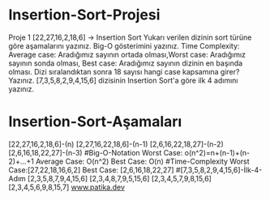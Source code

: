 # Insertion-Sort-Projesi
Proje 1 [22,27,16,2,18,6] -> Insertion Sort  Yukarı verilen dizinin sort türüne göre aşamalarını yazınız. Big-O gösterimini yazınız. Time Complexity: Average case: Aradığımız sayının ortada olması,Worst case: Aradığımız sayının sonda olması, Best case: Aradığımız sayının dizinin en başında olması. Dizi sıralandıktan sonra 18 sayısı hangi case kapsamına girer? Yazınız.   [7,3,5,8,2,9,4,15,6] dizisinin Insertion Sort'a göre ilk 4 adımını yazınız.
# Insertion-Sort-Aşamaları
[22,27,16,2,18,6]-(n)
[2,27,16,22,18,6]-(n-1)
[2,6,16,22,18,27]-(n-2)
[2,6,16,18,22,27]-(n-3)
#Big-O-Notation
Worst Case: o(n^2)=n+(n-1)+(n-2)+...+1
Average Case: O(n^2)
Best Case: O(n)
#Time-Complexity
Worst Case:[27,22,18,16,6,2]
Best Case: [2,6,16,18,22,27]
#[7,3,5,8,2,9,4,15,6]-İlk-4-Adım
[2,3,5,8,7,9,4,15,6]
[2,3,4,8,7,9,5,15,6]
[2,3,4,5,7,9,8,15,6]
[2,3,4,5,6,9,8,15,7]
www.patika.dev
